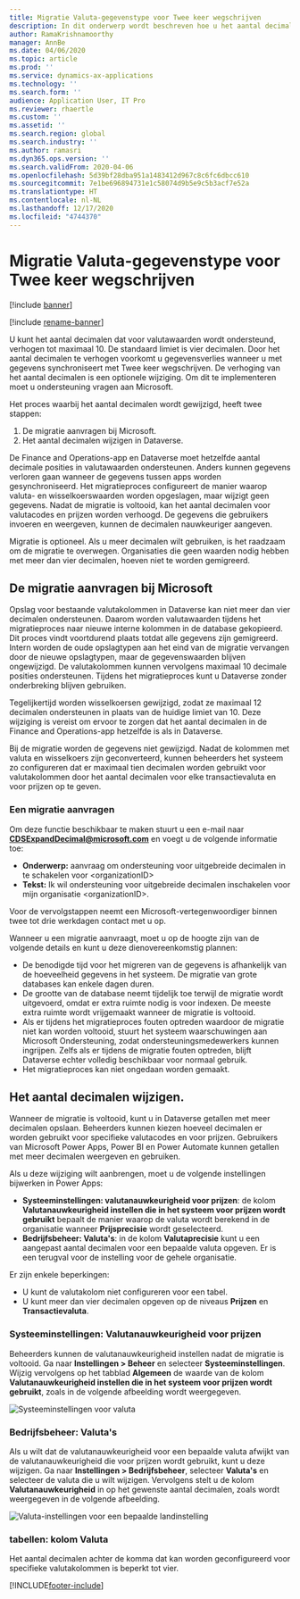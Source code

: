 ```yaml
---
title: Migratie Valuta-gegevenstype voor Twee keer wegschrijven
description: In dit onderwerp wordt beschreven hoe u het aantal decimalen wijzigt dat door Twee keer wegschrijven wordt ondersteund voor valuta.
author: RamaKrishnamoorthy
manager: AnnBe
ms.date: 04/06/2020
ms.topic: article
ms.prod: ''
ms.service: dynamics-ax-applications
ms.technology: ''
ms.search.form: ''
audience: Application User, IT Pro
ms.reviewer: rhaertle
ms.custom: ''
ms.assetid: ''
ms.search.region: global
ms.search.industry: ''
ms.author: ramasri
ms.dyn365.ops.version: ''
ms.search.validFrom: 2020-04-06
ms.openlocfilehash: 5d39bf28dba951a1483412d967c8c6fc6dbcc610
ms.sourcegitcommit: 7e1be696894731e1c58074d9b5e9c5b3acf7e52a
ms.translationtype: HT
ms.contentlocale: nl-NL
ms.lasthandoff: 12/17/2020
ms.locfileid: "4744370"
---
```

# <a name="currency-data-type-migration-for-dual-write"></a>Migratie Valuta-gegevenstype voor Twee keer wegschrijven

[!include [banner](../../includes/banner.md)]

[!include [rename-banner](~/includes/cc-data-platform-banner.md)]

U kunt het aantal decimalen dat voor valutawaarden wordt ondersteund, verhogen tot maximaal 10. De standaard limiet is vier decimalen. Door het aantal decimalen te verhogen voorkomt u gegevensverlies wanneer u met gegevens synchroniseert met Twee keer wegschrijven. De verhoging van het aantal decimalen is een optionele wijziging. Om dit te implementeren moet u ondersteuning vragen aan Microsoft.

Het proces waarbij het aantal decimalen wordt gewijzigd, heeft twee stappen:

1. De migratie aanvragen bij Microsoft.
2. Het aantal decimalen wijzigen in Dataverse.

De Finance and Operations-app en Dataverse moet hetzelfde aantal decimale posities in valutawaarden ondersteunen. Anders kunnen gegevens verloren gaan wanneer de gegevens tussen apps worden gesynchroniseerd. Het migratieproces configureert de manier waarop valuta- en wisselkoerswaarden worden opgeslagen, maar wijzigt geen gegevens. Nadat de migratie is voltooid, kan het aantal decimalen voor valutacodes en prijzen worden verhoogd. De gegevens die gebruikers invoeren en weergeven, kunnen de decimalen nauwkeuriger aangeven.

Migratie is optioneel. Als u meer decimalen wilt gebruiken, is het raadzaam om de migratie te overwegen. Organisaties die geen waarden nodig hebben met meer dan vier decimalen, hoeven niet te worden gemigreerd.

## <a name="requesting-migration-from-microsoft"></a>De migratie aanvragen bij Microsoft

Opslag voor bestaande valutakolommen in Dataverse kan niet meer dan vier decimalen ondersteunen. Daarom worden valutawaarden tijdens het migratieproces naar nieuwe interne kolommen in de database gekopieerd. Dit proces vindt voortdurend plaats totdat alle gegevens zijn gemigreerd. Intern worden de oude opslagtypen aan het eind van de migratie vervangen door de nieuwe opslagtypen, maar de gegevenswaarden blijven ongewijzigd. De valutakolommen kunnen vervolgens maximaal 10 decimale posities ondersteunen. Tijdens het migratieproces kunt u Dataverse zonder onderbreking blijven gebruiken.

Tegelijkertijd worden wisselkoersen gewijzigd, zodat ze maximaal 12 decimalen ondersteunen in plaats van de huidige limiet van 10. Deze wijziging is vereist om ervoor te zorgen dat het aantal decimalen in de Finance and Operations-app hetzelfde is als in Dataverse.

Bij de migratie worden de gegevens niet gewijzigd. Nadat de kolommen met valuta en wisselkoers zijn geconverteerd, kunnen beheerders het systeem zo configureren dat er maximaal tien decimalen worden gebruikt voor valutakolommen door het aantal decimalen voor elke transactievaluta en voor prijzen op te geven.

### <a name="request-a-migration"></a>Een migratie aanvragen

Om deze functie beschikbaar te maken stuurt u een e-mail naar **CDSExpandDecimal@microsoft.com** en voegt u de volgende informatie toe:

+ **Onderwerp:** aanvraag om ondersteuning voor uitgebreide decimalen in te schakelen voor \<organizationID\>
+ **Tekst:** Ik wil ondersteuning voor uitgebreide decimalen inschakelen voor mijn organisatie \<organizationID\>.

Voor de vervolgstappen neemt een Microsoft-vertegenwoordiger binnen twee tot drie werkdagen contact met u op.

Wanneer u een migratie aanvraagt, moet u op de hoogte zijn van de volgende details en kunt u deze dienovereenkomstig plannen:

+ De benodigde tijd voor het migreren van de gegevens is afhankelijk van de hoeveelheid gegevens in het systeem. De migratie van grote databases kan enkele dagen duren.
+ De grootte van de database neemt tijdelijk toe terwijl de migratie wordt uitgevoerd, omdat er extra ruimte nodig is voor indexen. De meeste extra ruimte wordt vrijgemaakt wanneer de migratie is voltooid.
+ Als er tijdens het migratieproces fouten optreden waardoor de migratie niet kan worden voltooid, stuurt het systeem waarschuwingen aan Microsoft Ondersteuning, zodat ondersteuningsmedewerkers kunnen ingrijpen. Zelfs als er tijdens de migratie fouten optreden, blijft Dataverse echter volledig beschikbaar voor normaal gebruik.
+ Het migratieproces kan niet ongedaan worden gemaakt.

## <a name="changing-the-number-of-decimal-places"></a>Het aantal decimalen wijzigen.

Wanneer de migratie is voltooid, kunt u in Dataverse getallen met meer decimalen opslaan. Beheerders kunnen kiezen hoeveel decimalen er worden gebruikt voor specifieke valutacodes en voor prijzen. Gebruikers van Microsoft Power Apps, Power BI en Power Automate kunnen getallen met meer decimalen weergeven en gebruiken.

Als u deze wijziging wilt aanbrengen, moet u de volgende instellingen bijwerken in Power Apps:

+ **Systeeminstellingen: valutanauwkeurigheid voor prijzen**: de kolom **Valutanauwkeurigheid instellen die in het systeem voor prijzen wordt gebruikt** bepaalt de manier waarop de valuta wordt berekend in de organisatie wanneer **Prijsprecisie** wordt geselecteerd.
+ **Bedrijfsbeheer: Valuta's**: in de kolom **Valutaprecisie** kunt u een aangepast aantal decimalen voor een bepaalde valuta opgeven. Er is een terugval voor de instelling voor de gehele organisatie.

Er zijn enkele beperkingen:

+ U kunt de valutakolom niet configureren voor een tabel.
+ U kunt meer dan vier decimalen opgeven op de niveaus **Prijzen** en **Transactievaluta**.

### <a name="system-settings-currency-precision-for-pricing"></a>Systeeminstellingen: Valutanauwkeurigheid voor prijzen

Beheerders kunnen de valutanauwkeurigheid instellen nadat de migratie is voltooid. Ga naar **Instellingen \> Beheer** en selecteer **Systeeminstellingen**. Wijzig vervolgens op het tabblad **Algemeen** de waarde van de kolom **Valutanauwkeurigheid instellen die in het systeem voor prijzen wordt gebruikt**, zoals in de volgende afbeelding wordt weergegeven.

![Systeeminstellingen voor valuta](media/currency-system-settings.png)

### <a name="business-management-currencies"></a>Bedrijfsbeheer: Valuta's

Als u wilt dat de valutanauwkeurigheid voor een bepaalde valuta afwijkt van de valutanauwkeurigheid die voor prijzen wordt gebruikt, kunt u deze wijzigen. Ga naar **Instellingen \> Bedrijfsbeheer**, selecteer **Valuta's** en selecteer de valuta die u wilt wijzigen. Vervolgens stelt u de kolom **Valutanauwkeurigheid** in op het gewenste aantal decimalen, zoals wordt weergegeven in de volgende afbeelding.

![Valuta-instellingen voor een bepaalde landinstelling](media/specific-currency.png)

### <a name="tables-currency-column"></a>tabellen: kolom Valuta

Het aantal decimalen achter de komma dat kan worden geconfigureerd voor specifieke valutakolommen is beperkt tot vier.


[!INCLUDE[footer-include](../../../../includes/footer-banner.md)]